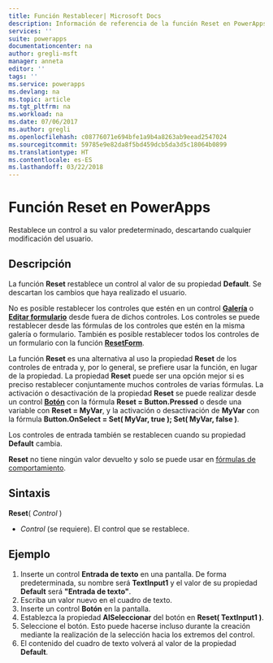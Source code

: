 ```yaml
---
title: Función Restablecer| Microsoft Docs
description: Información de referencia de la función Reset en PowerApps, con sintaxis y ejemplos
services: ''
suite: powerapps
documentationcenter: na
author: gregli-msft
manager: anneta
editor: ''
tags: ''
ms.service: powerapps
ms.devlang: na
ms.topic: article
ms.tgt_pltfrm: na
ms.workload: na
ms.date: 07/06/2017
ms.author: gregli
ms.openlocfilehash: c08776071e694bfe1a9b4a8263ab9eead2547024
ms.sourcegitcommit: 59785e9e82da8f5bd459dcb5da3d5c18064b0899
ms.translationtype: HT
ms.contentlocale: es-ES
ms.lasthandoff: 03/22/2018
---
```

# <a name="reset-function-in-powerapps"></a>Función Reset en PowerApps
Restablece un control a su valor predeterminado, descartando cualquier modificación del usuario.  

## <a name="description"></a>Descripción
La función **Reset** restablece un control al valor de su propiedad **Default**.  Se descartan los cambios que haya realizado el usuario.

No es posible restablecer los controles que estén en un control [**Galería**](../controls/control-gallery.md) o [**Editar formulario**](../controls/control-form-detail.md) desde fuera de dichos controles.  Los controles se puede restablecer desde las fórmulas de los controles que estén en la misma galería o formulario.  También es posible restablecer todos los controles de un formulario con la función [**ResetForm**](function-form.md). 

La función **Reset** es una alternativa al uso la propiedad **Reset** de los controles de entrada y, por lo general, se prefiere usar la función, en lugar de la propiedad.  La propiedad **Reset** puede ser una opción mejor si es preciso restablecer conjuntamente muchos controles de varias fórmulas.  La activación o desactivación de la propiedad **Reset** se puede realizar desde un control [**Botón**](../controls/control-button.md) con la fórmula **Reset = Button.Pressed** o desde una variable con **Reset = MyVar**, y la activación o desactivación de **MyVar** con la fórmula **Button.OnSelect = Set( MyVar, true ); Set( MyVar, false )**.    

Los controles de entrada también se restablecen cuando su propiedad **Default** cambia.

**Reset** no tiene ningún valor devuelto y solo se puede usar en [fórmulas de comportamiento](../working-with-formulas-in-depth.md).

## <a name="syntax"></a>Sintaxis
**Reset**( *Control* )

* *Control* (se requiere). El control que se restablece.

## <a name="example"></a>Ejemplo
1. Inserte un control **Entrada de texto** en una pantalla.  De forma predeterminada, su nombre será **TextInput1** y el valor de su propiedad **Default** será **"Entrada de texto"**.
2. Escriba un valor nuevo en el cuadro de texto.  
3. Inserte un control **Botón** en la pantalla.
4. Establezca la propiedad **AlSeleccionar** del botón en **Reset( TextInput1 )**.
5. Seleccione el botón.  Esto puede hacerse incluso durante la creación mediante la realización de la selección hacia los extremos del control.
6. El contenido del cuadro de texto volverá al valor de la propiedad **Default**.

